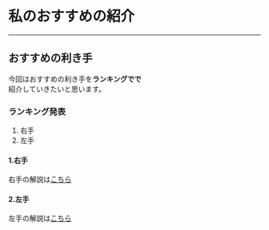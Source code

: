 # 私のおすすめの紹介
***
## おすすめの利き手

今回はおすすめの利き手を**ランキングでで**  
紹介していきたいと思います。

### ランキング発表
1. 右手
2. 左手

#### 1.右手
右手の解説は[こちら](./RightHand.md)

#### 2.左手
左手の解説は[こちら](./LeftHand.md)
